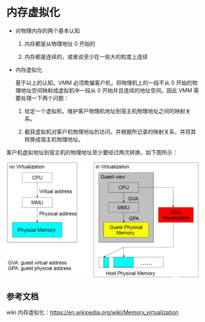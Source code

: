 # 内存虚拟化

- 对物理内存的两个基本认知


    1. 内存都是从物理地址 0 开始的

    2. 内存都是连续的，或者说至少在一些大的粒度上连续


- 内存虚拟化

    基于以上的认知，VMM 必须欺骗客户机，将物理机上的一段不从 0 开始的物理地址空间映射成虚拟机中一段从 0 开始并且连续的地址空间。因此 VMM 需要处理一下两个问题：

    1. 给定一个虚拟机，维护客户物理机地址到宿主机物理地址之间的映射关系。

    2. 截获虚拟机对客户机物理地址的访问，并根据所记录的映射关系，并将其转换成宿主机物理地址。

客户机虚拟地址到宿主机的物理地址至少要经过两次转换，如下图所示：

![](/images/basis/virtual_memory.jpg)

## 参考文档

wiki 内存虚拟化：https://en.wikipedia.org/wiki/Memory_virtualization
